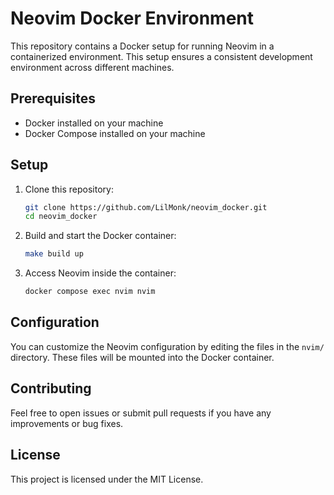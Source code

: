 # Neovim Docker Environment

This repository contains a Docker setup for running Neovim in a containerized environment. This setup ensures a consistent development environment across different machines.

## Prerequisites

- Docker installed on your machine
- Docker Compose installed on your machine

## Setup

1. Clone this repository:
    ```sh
    git clone https://github.com/LilMonk/neovim_docker.git
    cd neovim_docker
    ```

2. Build and start the Docker container:
    ```sh
    make build up
    ```

3. Access Neovim inside the container:
    ```sh
    docker compose exec nvim nvim
    ```

## Configuration

You can customize the Neovim configuration by editing the files in the `nvim/` directory. These files will be mounted into the Docker container.

## Contributing

Feel free to open issues or submit pull requests if you have any improvements or bug fixes.

## License

This project is licensed under the MIT License.
